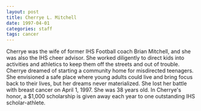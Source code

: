 ```yaml
---
layout: post
title: Cherrye L. Mitchell
date: 1997-04-01
categories: staff
tags: cancer
---
```

Cherrye was the wife of former IHS Football coach Brian Mitchell, and she was also the IHS cheer advisor.  She worked diligently to direct kids into activities and athletics to keep them off the streets and out of trouble.  Cherrye dreamed of starting a community home for misdirected teenagers. She envisioned a safe place where young adults could live and bring focus back to their lives, but her dreams never materialized.  She lost her battle with breast cancer on April 1, 1997.  She was 38 years old.  In Cherrye's honor, a $1,000 scholarship is given away each year to one outstanding IHS scholar-athlete. 
